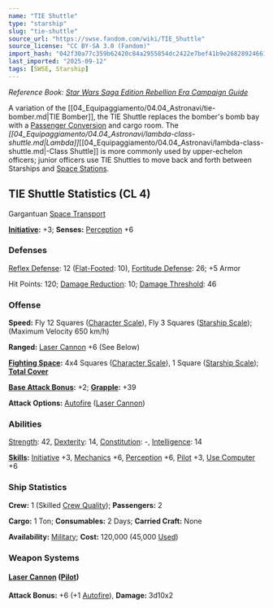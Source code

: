 ```yaml
---
name: "TIE Shuttle"
type: "starship"
slug: "tie-shuttle"
source_url: "https://swse.fandom.com/wiki/TIE_Shuttle"
source_license: "CC BY-SA 3.0 (Fandom)"
import_hash: "042f30a77c359b62420c84a2955854dc2422e7bef41b9e26828924661177d6f4"
last_imported: "2025-09-12"
tags: [SWSE, Starship]
---
```

*Reference Book: [Star Wars Saga Edition Rebellion Era Campaign Guide](https://swse.fandom.com/wiki/Star_Wars_Saga_Edition_Rebellion_Era_Campaign_Guide)*

A variation of the [[04_Equipaggiamento/04.04_Astronavi/tie-bomber.md|TIE Bomber]], the TIE Shuttle replaces the bomber's bomb bay with a [Passenger Conversion](https://swse.fandom.com/wiki/Passenger_Conversion) and cargo room. The *[[04_Equipaggiamento/04.04_Astronavi/lambda-class-shuttle.md|Lambda]]*[[04_Equipaggiamento/04.04_Astronavi/lambda-class-shuttle.md|-Class Shuttle]] is more commonly used by upper-echelon officers; junior officers use TIE Shuttles to move back and forth between Starships and [Space Stations](https://swse.fandom.com/wiki/Space_Stations).

## TIE Shuttle Statistics (CL 4)
Gargantuan [Space Transport](https://swse.fandom.com/wiki/Space_Transport)

**[Initiative](https://swse.fandom.com/wiki/Initiative):** +3; **Senses:** [Perception](https://swse.fandom.com/wiki/Perception) +6
### Defenses
[Reflex Defense](https://swse.fandom.com/wiki/Reflex_Defense_(Vehicles)): 12 ([Flat-Footed](https://swse.fandom.com/wiki/Flat-Footed): 10), [Fortitude Defense](https://swse.fandom.com/wiki/Fortitude_Defense_(Vehicles)): 26; +5 Armor

Hit Points: 120; [Damage Reduction](https://swse.fandom.com/wiki/Damage_Reduction): 10; [Damage Threshold](https://swse.fandom.com/wiki/Damage_Threshold_(Vehicles)): 46
### Offense
**Speed:** Fly 12 Squares ([Character Scale](https://swse.fandom.com/wiki/Character_Scale)), Fly 3 Squares ([Starship Scale](https://swse.fandom.com/wiki/Starship_Scale)); (Maximum Velocity 650 km/h)

**Ranged:** [Laser Cannon](https://swse.fandom.com/wiki/Laser_Cannon) +6 (See Below)

**[Fighting Space](https://swse.fandom.com/wiki/Fighting_Space):** 4x4 Squares ([Character Scale](https://swse.fandom.com/wiki/Character_Scale)), 1 Square ([Starship Scale](https://swse.fandom.com/wiki/Starship_Scale)); **[Total Cover](https://swse.fandom.com/wiki/Total_Cover)**

**[Base Attack Bonus](https://swse.fandom.com/wiki/Base_Attack_Bonus):** +2; **[Grapple](https://swse.fandom.com/wiki/Grapple):** +39

**Attack Options:** [Autofire](https://swse.fandom.com/wiki/Autofire_(Vehicle_Combat)) ([Laser Cannon](https://swse.fandom.com/wiki/Laser_Cannon))
### Abilities
[Strength](https://swse.fandom.com/wiki/Strength): 42, [Dexterity](https://swse.fandom.com/wiki/Dexterity): 14, [Constitution](https://swse.fandom.com/wiki/Constitution): -, [Intelligence](https://swse.fandom.com/wiki/Intelligence): 14

**[Skills](https://swse.fandom.com/wiki/Skills):** [Initiative](https://swse.fandom.com/wiki/Initiative) +3, [Mechanics](https://swse.fandom.com/wiki/Mechanics) +6, [Perception](https://swse.fandom.com/wiki/Perception) +6, [Pilot](https://swse.fandom.com/wiki/Pilot) +3, [Use Computer](https://swse.fandom.com/wiki/Use_Computer) +6
### Ship Statistics
**Crew:** 1 (Skilled [Crew Quality](https://swse.fandom.com/wiki/Crew_Quality)); **Passengers:** 2

**Cargo:** 1 Ton; **Consumables:** 2 Days; **Carried Craft:** None

**Availability:** [Military](https://swse.fandom.com/wiki/Military); **Cost:** 120,000 (45,000 [Used](https://swse.fandom.com/wiki/Used))
### Weapon Systems
#### **[Laser Cannon](https://swse.fandom.com/wiki/Laser_Cannon) ([Pilot](https://swse.fandom.com/wiki/Pilot_(Vehicle_Combat)))**
**Attack Bonus:** +6 (+1 [Autofire](https://swse.fandom.com/wiki/Autofire_(Vehicle_Combat))), **Damage:** 3d10x2